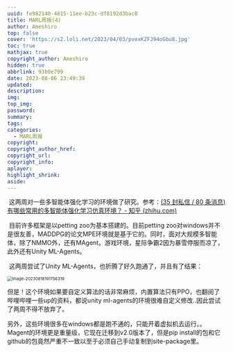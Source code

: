 ```yaml
---
uuid: fe982140-4815-11ee-b23c-df8192d3bac8
title: MARL周报(4)
author: Ameshiro
top: false
cover: 'https://s2.loli.net/2023/04/03/pvexKZFJ94oGbu8.jpg'
toc: true
mathjax: true
copyright_author: Ameshiro
hidden: true
abbrlink: 93b0e799
date: 2023-08-06 23:49:39
updated:
description:
img:
top_img:
password:
summary:
tags:
categories:
  - MARL周报
copyright:
copyright_author_href:
copyright_url:
copyright_info:
aplayer:
highlight_shrink:
aside:
---
```


​			这两周对一些多智能体强化学习的环境做了研究。参考：[(35 封私信 / 80 条消息) 有哪些常用的多智能体强化学习仿真环境？ - 知乎 (zhihu.com)](https://www.zhihu.com/question/332942236)

​		目前许多框架是以petting zoo为基本搭建的。目前petting zoo对windows并不是很友善，MADDPG的论文MPE环境就是基于它的。同时，面对大规模多智能体，除了NMMO外，还有MAgent。游戏环境，星际争霸2因为暴雪停服而凉了，此外还有Unity ML-Agents。

​		这两周尝试了Unity ML-Agents，也折腾了好久跑通了，并且有了结果：

<img src="https://s2.loli.net/2023/08/18/qfvx6hAt72glByp.png" alt="image-20230818191756319" style="zoom:67%;" />

​		但是！这个环境如果要自定义算法的话非常麻烦，内置算法只有PPO，也翻阅了哔哩哔哩一些up的资料，都说unity ml-agents的环境很难自定义修改..因此尝试了两周不得不放弃了。

​		另外，这些环境很多在windows都是跑不通的，只能开着虚拟机去运行。。Magent的环境更是重量级，它现在迁移到v2.0版本了，但是pip install的包和它github的包竟然严重不一致以至于必须自己手动复制到site-package里。
